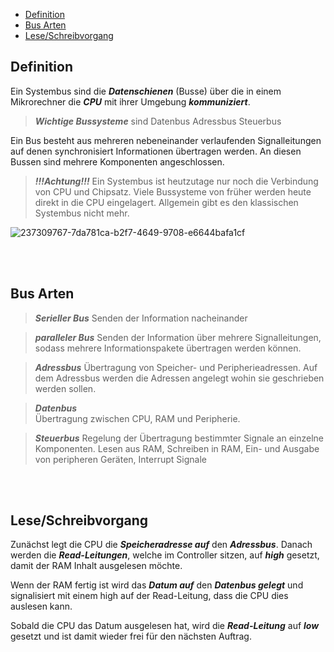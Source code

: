 - [Definition](#definition)
- [Bus Arten](#bus-arten)
- [Lese/Schreibvorgang](#lese-schreibvorgang)



## Definition

Ein Systembus sind die ***Datenschienen*** (Busse) über die in einem Mikrorechner die ***CPU*** mit ihrer Umgebung ***kommuniziert***.


>***Wichtige Bussysteme*** sind 
>Datenbus
>Adressbus
>Steuerbus

Ein Bus besteht aus mehreren nebeneinander verlaufenden Signalleitungen auf denen synchronisiert Informationen übertragen werden.
An diesen Bussen sind mehrere Komponenten angeschlossen.

>***!!!Achtung!!!*** 
>Ein Systembus ist heutzutage nur noch die Verbindung von CPU und Chipsatz. Viele Bussysteme von früher werden heute direkt in die CPU eingelagert. Allgemein gibt es den klassischen Systembus nicht mehr.


![237309767-7da781ca-b2f7-4649-9708-e6644bafa1cf](https://github.com/mysdiir/FIAE_Kompendium/assets/70364903/31f84754-97a0-4d7d-8c5c-54889ac1030f)


<br>
<br>

## Bus Arten

> ***Serieller Bus***
> Senden der Information nacheinander

> ***paralleler Bus***
> Senden der Information über mehrere Signalleitungen, sodass mehrere Informationspakete übertragen werden können.

>***Adressbus***
>Übertragung von Speicher- und Peripherieadressen.
>Auf dem Adressbus werden die Adressen angelegt wohin sie geschrieben werden sollen.

>***Datenbus***						
>Übertragung zwischen CPU, RAM und Peripherie.

> ***Steuerbus***
> Regelung der Übertragung bestimmter Signale an einzelne Komponenten.
> Lesen aus RAM, Schreiben in RAM, Ein- und Ausgabe von peripheren Geräten, Interrupt Signale

<br>
<br>

## Lese/Schreibvorgang

Zunächst legt die CPU die ***Speicheradresse auf*** den ***Adressbus***.
Danach werden die ***Read-Leitungen***, welche im Controller sitzen, auf ***high*** gesetzt, damit der RAM Inhalt ausgelesen möchte.

Wenn der RAM fertig ist wird das ***Datum auf*** den ***Datenbus gelegt*** und signalisiert mit einem high auf der Read-Leitung, dass die CPU dies auslesen kann.

Sobald die CPU das Datum ausgelesen hat, wird die ***Read-Leitung*** auf ***low*** gesetzt und ist damit wieder frei für den nächsten Auftrag.



